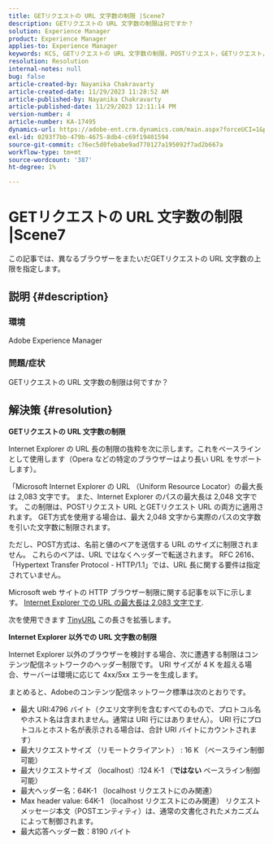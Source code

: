 ```yaml
---
title: GETリクエストの URL 文字数の制限 |Scene7
description: GETリクエストの URL 文字数の制限は何ですか？
solution: Experience Manager
product: Experience Manager
applies-to: Experience Manager
keywords: KCS, GETリクエストの URL 文字数の制限，POSTリクエスト，GETリクエスト，AEM
resolution: Resolution
internal-notes: null
bug: false
article-created-by: Nayanika Chakravarty
article-created-date: 11/29/2023 11:28:52 AM
article-published-by: Nayanika Chakravarty
article-published-date: 11/29/2023 12:11:14 PM
version-number: 4
article-number: KA-17495
dynamics-url: https://adobe-ent.crm.dynamics.com/main.aspx?forceUCI=1&pagetype=entityrecord&etn=knowledgearticle&id=c78fa574-aa8e-ee11-8179-6045bd006239
exl-id: 0293f7bb-479b-4675-8db4-c69f19401594
source-git-commit: c76ec5d0febabe9ad770127a195092f7ad2b667a
workflow-type: tm+mt
source-wordcount: '387'
ht-degree: 1%

---
```


# GETリクエストの URL 文字数の制限 |Scene7


この記事では、異なるブラウザーをまたいだGETリクエストの URL 文字数の上限を指定します。

## 説明 {#description}


### 環境

Adobe Experience Manager

### 問題/症状

GETリクエストの URL 文字数の制限は何ですか？


## 解決策 {#resolution}


<b>GETリクエストの URL 文字数の制限</b>

Internet Explorer の URL 長の制限の抜粋を次に示します。これをベースラインとして使用します（Opera などの特定のブラウザーはより長い URL をサポートします）。

「Microsoft Internet Explorer の URL （Uniform Resource Locator）の最大長は 2,083 文字です。 また、Internet Explorer のパスの最大長は 2,048 文字です。 この制限は、POSTリクエスト URL とGETリクエスト URL の両方に適用されます。 GET方式を使用する場合は、最大 2,048 文字から実際のパスの文字数を引いた文字数に制限されます。

ただし、POST方式は、名前と値のペアを送信する URL のサイズに制限されません。 これらのペアは、URL ではなくヘッダーで転送されます。 RFC 2616、「Hypertext Transfer Protocol - HTTP/1.1」では、URL 長に関する要件は指定されていません。

Microsoft web サイトの HTTP ブラウザー制限に関する記事を以下に示します。 [Internet Explorer での URL の最大長は 2,083 文字です](https://support.microsoft.com/en-us/topic/maximum-url-length-is-2-083-characters-in-internet-explorer-174e7c8a-6666-f4e0-6fd6-908b53c12246).

次を使用できます [TinyURL](https://tinyurl.com/app) この長さを拡張します。

<b>Internet Explorer 以外での URL 文字数の制限</b>

Internet Explorer 以外のブラウザーを検討する場合、次に遭遇する制限はコンテンツ配信ネットワークのヘッダー制限です。 URI サイズが 4 K を超える場合、サーバーは環境に応じて 4xx/5xx エラーを生成します。

まとめると、Adobeのコンテンツ配信ネットワーク標準は次のとおりです。

- 最大 URI:4796 バイト（クエリ文字列を含むすべてのもので、プロトコル名やホスト名は含まれません。通常は URI 行にはありません）。 URI 行にプロトコルとホスト名が表示される場合は、合計 URI バイトにカウントされます）
- 最大リクエストサイズ （リモートクライアント） : 16 K （ベースライン制御可能）
- 最大リクエストサイズ （localhost）:124 K-1 （<b>ではない</b> ベースライン制御可能）
- 最大ヘッダー名：64K-1 （localhost リクエストにのみ関連）
- Max header value: 64K-1 （localhost リクエストにのみ関連） リクエストメッセージ本文（POSTエンティティ）は、通常の文書化されたメカニズムによって制御されます。
- 最大応答ヘッダー数：8190 バイト
